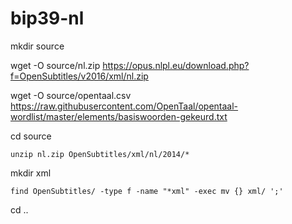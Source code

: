 # bip39-nl



mkdir source

wget -O source/nl.zip https://opus.nlpl.eu/download.php?f=OpenSubtitles/v2016/xml/nl.zip

wget -O source/opentaal.csv https://raw.githubusercontent.com/OpenTaal/opentaal-wordlist/master/elements/basiswoorden-gekeurd.txt

cd source

`unzip nl.zip OpenSubtitles/xml/nl/2014/*`

mkdir xml

`find OpenSubtitles/ -type f -name "*xml" -exec mv {} xml/ ';'`

cd ..

